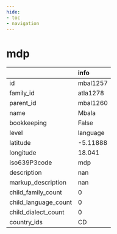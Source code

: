 ```yaml
---
hide:
- toc
- navigation
---
```

# mdp
|                      | info     |
|:---------------------|:---------|
| id                   | mbal1257 |
| family_id            | atla1278 |
| parent_id            | mbal1260 |
| name                 | Mbala    |
| bookkeeping          | False    |
| level                | language |
| latitude             | -5.11888 |
| longitude            | 18.041   |
| iso639P3code         | mdp      |
| description          | nan      |
| markup_description   | nan      |
| child_family_count   | 0        |
| child_language_count | 0        |
| child_dialect_count  | 0        |
| country_ids          | CD       |
